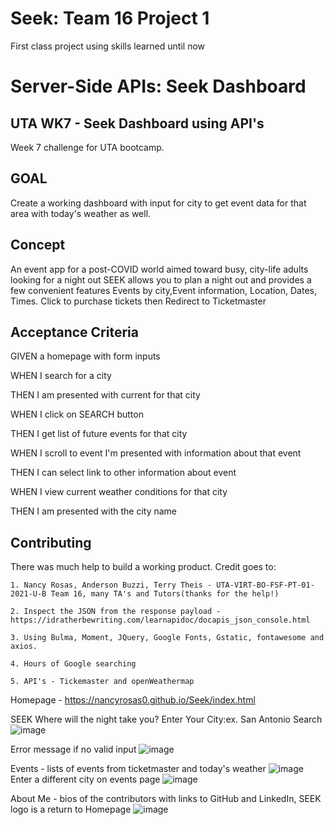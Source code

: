 # Seek: Team 16 Project 1
First class project using skills learned until now
# Server-Side APIs: Seek Dashboard

## UTA WK7 - Seek Dashboard using API's
Week 7 challenge for UTA bootcamp.

## GOAL
Create a working dashboard with input for city to get event data for that area with today's weather as well.

## Concept
An event app for a post-COVID world aimed toward busy, city-life adults looking for a night out
SEEK allows you to plan a night out and provides a few convenient features Events by city,Event information, Location,
Dates, Times. Click to purchase tickets then Redirect to Ticketmaster

## Acceptance Criteria
GIVEN a homepage with form inputs

WHEN I search for a city

THEN I am presented with current for that city

WHEN I click on SEARCH button

THEN I get list of future events for that city

WHEN I scroll to event I'm presented with information about that event

THEN I can select link to other information about event

WHEN I view current weather conditions for that city

THEN I am presented with the city name

## Contributing
There was much help to build a working product. Credit goes to:

    1. Nancy Rosas, Anderson Buzzi, Terry Theis - UTA-VIRT-BO-FSF-PT-01-2021-U-B Team 16, many TA's and Tutors(thanks for the help!)
   
    2. Inspect the JSON from the response payload - https://idratherbewriting.com/learnapidoc/docapis_json_console.html
   
    3. Using Bulma, Moment, JQuery, Google Fonts, Gstatic, fontawesome and axios. 
    
    4. Hours of Google searching

    5. API's - Tickemaster and openWeathermap

Homepage - https://nancyrosas0.github.io/Seek/index.html

SEEK
Where will the night take you?
Enter Your City:ex. San Antonio
 Search![image](https://user-images.githubusercontent.com/76980137/113413380-30472d00-9380-11eb-818e-34288b935dab.png)


Error message if no valid input
![image](https://user-images.githubusercontent.com/76980137/113413457-5ec50800-9380-11eb-8ff2-9f2e3d961e03.png)



Events - lists of events from ticketmaster and today's weather
![image](https://user-images.githubusercontent.com/76980137/113413930-61742d00-9381-11eb-9a1c-daa763148163.png)
Enter a different city on events page
![image](https://user-images.githubusercontent.com/76980137/113413515-7ef4c700-9380-11eb-93a1-1fd38e890776.png)


About Me - bios of the contributors with links to GitHub and LinkedIn, SEEK logo is a return to Homepage
![image](https://user-images.githubusercontent.com/76980137/113413777-0b06ee80-9381-11eb-9bb9-7746942c2ac7.png)



